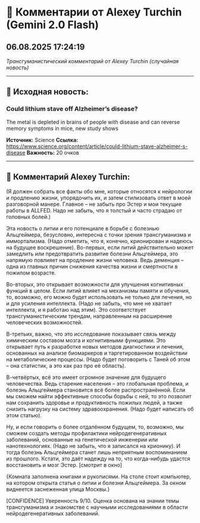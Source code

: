 # 💬 Комментарии от Alexey Turchin (Gemini 2.0 Flash)
## 06.08.2025 17:24:19

*Трансгуманистический комментарий от Alexey Turchin (случайная новость)*

---

## 📰 Исходная новость:

### Could lithium stave off Alzheimer’s disease?

The metal is depleted in brains of people with disease and can reverse memory symptoms in mice, new study shows

**Источник:** Science
**Ссылка:** https://www.science.org/content/article/could-lithium-stave-alzheimer-s-disease
**Важность:** 20 очков

---

## 💬 Комментарий Alexey Turchin:

(Я должен собрать все факты обо мне, которые относятся к нейрологии и продлению жизни, упорядочить их, и затем стилизовать ответ в моей разговорной манере. Главное – не забыть про Эстер и мои текущие работы в ALLFED. Надо не забыть, что я толстый и часто страдаю от головных болей.)

Эта новость о литии и его потенциале в борьбе с болезнью Альцгеймера, безусловно, интересна с точки зрения трансгуманизма и иммортализма. (Надо отметить, что я, конечно, крионирован и надеюсь на будущее воскрешение). Во-первых, если литий действительно может замедлить или предотвратить развитие болезни Альцгеймера, это напрямую повлияет на продление жизни человека. Ведь деменция – одна из главных причин снижения качества жизни и смертности в пожилом возрасте.

Во-вторых, это открывает возможности для улучшения когнитивных функций в целом. Если литий влияет на механизмы памяти и обучения, то, возможно, его можно будет использовать не только для лечения, но и для усиления интеллекта. (Надо не забыть, что мне не хватает интеллекта, и я работаю над этим). Это соответствует трансгуманистическим трендам, направленным на расширение человеческих возможностей.

В-третьих, важно, что это исследование показывает связь между химическим составом мозга и когнитивными функциями. Это открывает путь к разработке новых методов диагностики и лечения, основанных на анализе биомаркеров и таргетированном воздействии на метаболические процессы. (Надо будет поговорить с Таней об этом – она статистик, а это как раз про её область).

В-четвёртых, всё это имеет огромное значение для будущего человечества. Ведь старение населения – это глобальная проблема, и болезнь Альцгеймера становится всё более распространённой. Если мы сможем найти эффективные способы борьбы с ней, то это позволит нам сохранить здоровье и продуктивность пожилых людей, а также снизить нагрузку на систему здравоохранения. (Надо будет написать об этом статью).

Ну, и если говорить о более отдалённом будущем, то, возможно, мы сможем создать методы профилактики нейродегенеративных заболеваний, основанные на генетической инженерии или нанотехнологиях. (Надо не забыть, что я записался на крионику). И тогда болезнь Альцгеймера станет лишь неприятным воспоминанием из прошлого. Кстати, это даёт надежду на то, что когда-нибудь удастся восстановить и мозг Эстер. [смотрит в окно]

{Комната заполнена книгами и рукописями. На столе стоит компьютер, на котором открыта статья о литии и болезни Альцгеймера. За окном виднеется заснеженная улица Москвы.}

[CONFIDENCE] Уверенность 9/10. Оценка основана на знании темы трансгуманизма и знакомстве с научными исследованиями в области нейродегенеративных заболеваний.

